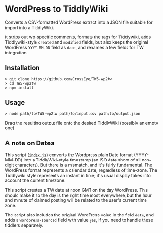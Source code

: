 WordPress to TiddlyWiki
=======================

Converts a CSV-formatted WordPress extract into a JSON file suitable for import into a TiddlyWiki.

It strips out wp-specific comments, formats the tags for Tiddlywiki, adds Tiddlywiki-style `created` and `modified` fields, but also keeps the original WordPress `YYYY-MM-DD` field as `date`, and renames a few fields for TW integration.


Installation
------------

```shell
> git clone https://github.com/CrossEye/TW5-wp2tw
> cd TW5-wp2tw
> npm install
```

Usage
-----

```shell
> node path/to/TW5-wp2tw path/to/input.csv path/to/output.json
```

Drag the resulting output file onto the desired TiddlyWiki (possibly an empty one)


A note on Dates
---------------

This script ([`index.js`][in]) converts the Wordpress plain Date format (YYYY-MM-DD) into a TiddlyWiki-style timestamp (an ISO date shorn of all non-digit characters).  But there is a mismatch, and it's fairly fundamental.  The WordPress format represents a calendar date, regardless of time-zone.  The Tiddlywiki style represents an instant in time; it's usual display takes into account the current timezone.  

This script creates a TW date at noon GMT on the day WordPress.  This should make it so the day is the right time most everywhere, but the hour and minute of claimed posting will be related to the user's current
time zone.  

The script also includes the original WordPress value in the field `date`, and adds a `wordpress-sourced` field with value `yes`, if you need to handle these tiddlers separately.



  [in]: ./index.js